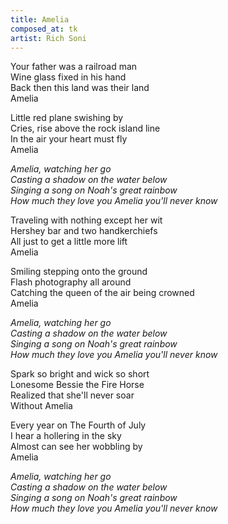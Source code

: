 ```yaml
---
title: Amelia
composed_at: tk
artist: Rich Soni
---
```


Your father was a railroad man  
Wine glass fixed in his hand  
Back then this land was their land  
Amelia  

Little red plane swishing by  
Cries, rise above the rock island line  
In the air your heart must fly  
Amelia  

*Amelia, watching her go*  
*Casting a shadow on the water below*  
*Singing a song on Noah's great rainbow*  
*How much they love you Amelia you'll never know*  

Traveling with nothing except her wit  
Hershey bar and two handkerchiefs   
All just to get a little more lift  
Amelia  

Smiling stepping onto the ground  
Flash photography all around  
Catching the queen of the air being crowned  
Amelia  

*Amelia, watching her go*  
*Casting a shadow on the water below*  
*Singing a song on Noah's great rainbow*  
*How much they love you Amelia you'll never know*  

Spark so bright and wick so short  
Lonesome Bessie the Fire Horse  
Realized that she'll never soar  
Without Amelia  

Every year on The Fourth of July  
I hear a hollering in the sky  
Almost can see her wobbling by  
Amelia  

*Amelia, watching her go*  
*Casting a shadow on the water below*  
*Singing a song on Noah's great rainbow*  
*How much they love you Amelia you'll never know*  
